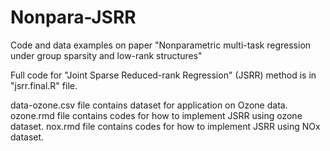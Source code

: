 # Nonpara-JSRR
Code and data examples on paper "Nonparametric multi-task regression under group sparsity and low-rank structures"

Full code for "Joint Sparse Reduced-rank Regression" (JSRR) method is in "jsrr.final.R" file.

data-ozone.csv file contains dataset for application on Ozone data.
ozone.rmd file contains codes for how to implement JSRR using ozone dataset.
nox.rmd file contains codes for how to implement JSRR using NOx dataset.

